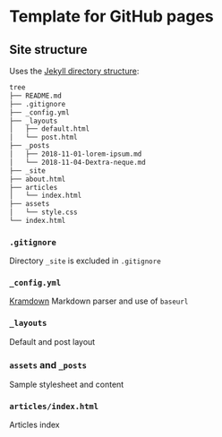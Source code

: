 Template for GitHub pages
=========================

## Site structure

Uses the [Jekyll directory structure](https://jekyllrb.com/docs/structure/):

```sh
tree
├── README.md
├── .gitignore
├── _config.yml
├── _layouts
│   ├── default.html
│   └── post.html
├── _posts
│   ├── 2018-11-01-lorem-ipsum.md
│   └── 2018-11-04-Dextra-neque.md
├── _site
├── about.html
├── articles
│   └── index.html
├── assets
│   └── style.css
└── index.html
```

### `.gitignore`

Directory `_site` is excluded in `.gitignore`

### `_config.yml`

[Kramdown](https://kramdown.gettalong.org/) Markdown parser and use of `baseurl`

### `_layouts`

Default and post layout

### `assets` and `_posts`

Sample stylesheet and content

### `articles/index.html`

Articles index


